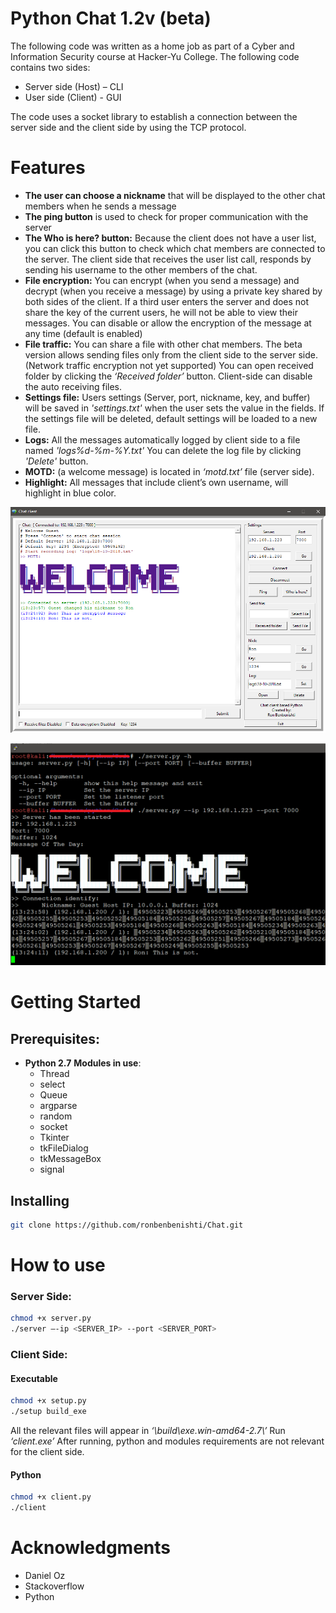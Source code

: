 # Python Chat 1.2v (beta) #

The following code was written as a home job as part of a Cyber and Information Security course at Hacker-Yu College.
The following code contains two sides:
* Server side (Host) – CLI
*	User side (Client) - GUI

The code uses a socket library to establish a connection between the server side and the client side by using the TCP protocol.
# Features #
* **The user can choose a nickname** that will be displayed to the other chat members when he sends a message
* **The ping button** is used to check for proper communication with the server
* **The Who is here? button:** Because the client does not have a user list, you can click this button to check which chat 
members are connected to the server.
The client side that receives the user list call, responds by sending his username to the other members of the chat.
* **File encryption:** You can encrypt (when you send a message) and decrypt (when you receive a message) by using a private key shared by both sides of the client.
If a third user enters the server and does not share the key of the current users, he will not be able to view their messages.
You can disable or allow the encryption of the message at any time (default is enabled)
* **File traffic:** You can share a file with other chat members. The beta version allows sending files only from the client side to the server side. (Network traffic encryption not yet supported)
You can open received folder by clicking the _‘Received folder’_ button.
Client-side can disable the auto receiving files.
* **Settings file:** Users settings (Server, port, nickname, key, and buffer) will be saved in _'settings.txt'_ when the user sets the value in the fields.
If the settings file will be deleted, default settings will be loaded to a new file.
* **Logs:** All the messages automatically logged by client side to a file named _'logs\%d-%m-%Y.txt'_
You can delete the log file by clicking _'Delete'_ button.
* **MOTD:** (a welcome message) is located in _‘motd.txt’_ file (server side).
* **Highlight:** All messages that include client’s own username, will highlight in blue color.

![Image of Yaktocat](https://raw.githubusercontent.com/ronbenbenishti/Chat/master/screenshots/pic-client.png)

![Image of Yaktocat](https://raw.githubusercontent.com/ronbenbenishti/Chat/master/screenshots/pic-server.png)

# Getting Started #
## Prerequisites: ##
* **Python 2.7**
**Modules in use**:
  * Thread
  * select
  * Queue
  * argparse
  * random
  * socket
  * Tkinter
  * tkFileDialog
  * tkMessageBox
  * signal

## Installing ##
```sh
git clone https://github.com/ronbenbenishti/Chat.git
```

# How to use #
### Server Side: ###

```sh
chmod +x server.py
./server –-ip <SERVER_IP> --port <SERVER_PORT>
```

### Client Side: ###
#### Executable ####

```sh
chmod +x setup.py
./setup build_exe
```
All the relevant files will appear in _‘\build\exe.win-amd64-2.7\’_
Run _‘client.exe’_
After running, python and modules requirements are not relevant for the client side.

#### Python ####
```sh
chmod +x client.py
./client
```
# Acknowledgments #
* Daniel Oz
* Stackoverflow
* Python
